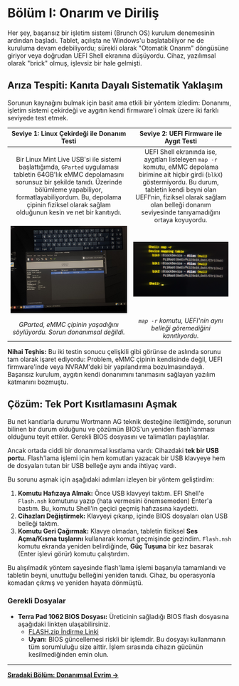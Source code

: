 # Bölüm I: Onarım ve Diriliş

Her şey, başarısız bir işletim sistemi (Brunch OS) kurulum denemesinin ardından başladı. Tablet, açılışta ne Windows'u başlatabiliyor ne de kuruluma devam edebiliyordu; sürekli olarak "Otomatik Onarım" döngüsüne giriyor veya doğrudan UEFI Shell ekranına düşüyordu. Cihaz, yazılımsal olarak "brick" olmuş, işlevsiz bir hale gelmişti.

## Arıza Tespiti: Kanıta Dayalı Sistematik Yaklaşım

Sorunun kaynağını bulmak için basit ama etkili bir yöntem izledim: Donanımı, işletim sistemi çekirdeği ve aygıtın kendi firmware'i olmak üzere iki farklı seviyede test etmek.

| **Seviye 1: Linux Çekirdeği ile Donanım Testi** | **Seviye 2: UEFI Firmware ile Aygıt Testi** |
| :---: | :---: |
| Bir Linux Mint Live USB'si ile sistemi başlattığımda, `GParted` uygulaması tabletin 64GB'lık eMMC depolamasını sorunsuz bir şekilde tanıdı. Üzerinde bölümleme yapabiliyor, formatlayabiliyordum. Bu, depolama çipinin fiziksel olarak sağlam olduğunun kesin ve net bir kanıtıydı. | UEFI Shell ekranında ise, aygıtları listeleyen `map -r` komutu, eMMC depolama birimine ait hiçbir girdi (`blkX`) göstermiyordu. Bu durum, tabletin kendi beyni olan UEFI'nin, fiziksel olarak sağlam olan belleği donanım seviyesinde tanıyamadığını ortaya koyuyordu. |
| <img src="../assets/images/thumbnail_17477595295231327780041398629873.jpg.jpg" width="450"> | <img src="../assets/images/Outlook-qgcwu443.png" width="450"> |
| *GParted, eMMC çipinin yaşadığını söylüyordu. Sorun donanımsal değildi.* | *`map -r` komutu, UEFI'nin aynı belleği göremediğini kanıtlıyordu.* |

**Nihai Teşhis:** Bu iki testin sonucu çelişkili gibi görünse de aslında sorunu tam olarak işaret ediyordu: Problem, eMMC çipinin kendisinde değil, UEFI firmware'inde veya NVRAM'deki bir yapılandırma bozulmasındaydı. Başarısız kurulum, aygıtın kendi donanımını tanımasını sağlayan yazılım katmanını bozmuştu.

## Çözüm: Tek Port Kısıtlamasını Aşmak

Bu net kanıtlarla durumu Wortmann AG teknik desteğine ilettiğimde, sorunun bilinen bir durum olduğunu ve çözümün BIOS'un yeniden flash'lanması olduğunu teyit ettiler. Gerekli BIOS dosyasını ve talimatları paylaştılar.

Ancak ortada ciddi bir donanımsal kısıtlama vardı: Cihazdaki **tek bir USB portu**. Flash'lama işlemi için hem komutları yazacak bir USB klavyeye hem de dosyaları tutan bir USB belleğe aynı anda ihtiyaç vardı.

Bu sorunu aşmak için aşağıdaki adımları izleyen bir yöntem geliştirdim:

1.  **Komutu Hafızaya Almak:** Önce USB klavyeyi taktım. EFI Shell'e `Flash.nsh` komutunu yazıp (hata vermesini önemsemeden) Enter'a bastım. Bu, komutu Shell'in geçici geçmiş hafızasına kaydetti.
2.  **Cihazları Değiştirmek:** Klavyeyi çıkarıp, içinde BIOS dosyaları olan USB belleği taktım.
3.  **Komutu Geri Çağırmak:** Klavye olmadan, tabletin fiziksel **Ses Açma/Kısma tuşlarını** kullanarak komut geçmişinde gezindim. `Flash.nsh` komutu ekranda yeniden belirdiğinde, **Güç Tuşuna** bir kez basarak (Enter işlevi görür) komutu çalıştırdım.

Bu alışılmadık yöntem sayesinde flash'lama işlemi başarıyla tamamlandı ve tabletin beyni, unuttuğu belleğini yeniden tanıdı. Cihaz, bu operasyonla komadan çıkmış ve yeniden hayata dönmüştü.

### Gerekli Dosyalar

*   **Terra Pad 1062 BIOS Dosyası:** Üreticinin sağladığı BIOS flash dosyasına aşağıdaki linkten ulaşabilirsiniz.
    *   [FLASH.zip İndirme Linki](../TERRAPAD1062_BIOS_FLASH.zip)
    *   **Uyarı:** BIOS güncellemesi riskli bir işlemdir. Bu dosyayı kullanmanın tüm sorumluluğu size aittir. İşlem sırasında cihazın gücünün kesilmediğinden emin olun.

---
**[Sıradaki Bölüm: Donanımsal Evrim →](./2_Hardware_Evolution.md)**
